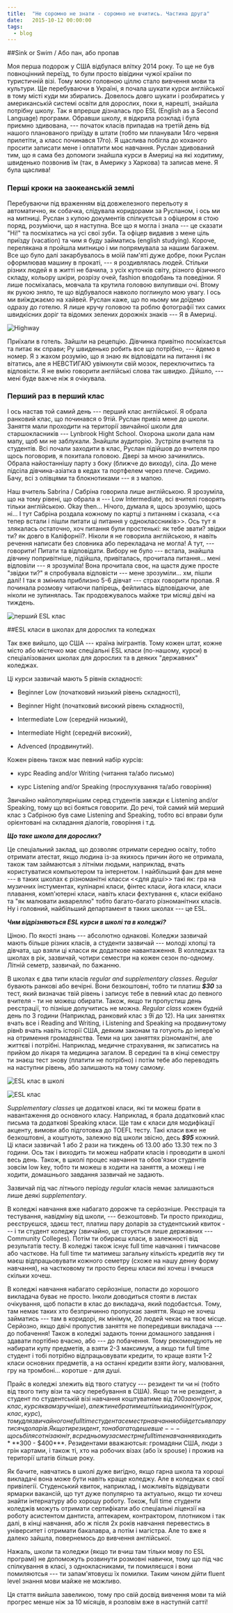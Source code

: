 ```yaml
---
title:  "Не соромно не знати - соромно не вчитись. Частина друга"
date:   2015-10-12 00:00:00
tags: 
  - blog
---
```


##Sink or Swim / Або пан, або пропав

Моя перша подорож у США відбулася влітку 2014 року. То ще не був повноцінний переїзд, то були просто вівідини чужої країни по туристичній візі. Тому моєю головною ціллю стало вивчення мови та культури. Ще перебуваючи в Україні, я почала шукати курси англійської в тому місті куди ми збирались. Довелось довго шукати і розбиратись у американській системі освіти для дорослих, поки я, нарешті, знайшла потрібну школу. Так я впрерше дізналась про ESL (English as a Second Language) програми. Обравши школу, я відкрила розклад і була приємно здивована, --- початок класів припадав на третій день від нашого планованого приїзду в штати (тобто ми планували 14го червня прилетіти, а класс починався 17го). Я щаслива побігла до коханого просити записати мене і оплатити моє навчання. Руслан здивований тим, що я сама без допомоги знайшла курси в Америці на які ходитиму, швиденько позвонив їм (так, в Америку з Харкова) та записав мене. Я була щаслива!

### Перші кроки на заокеанській землі

Перебуваючи під враженням від довжелезного перельоту я автоматично, як собачка, слідувала коридорами за Русланом, і ось ми на митниці. Руслан з купою документів спілкуєтсья з офіцером я стою поряд, розуміючи, що я наступна. Все що я могла і знала --- це сказати "Hi!" та посміхатись на усі свої зуби. Та офіцер видавив з мене ціль приїзду (vacation) та чим я буду займатись (english studying). Короче, перелякана я пройшла митницю і ми попрямувала за нашим багажем. Все що було далі закарбувалось в моїй пам'яті дуже добре, поки Руслан оформлював машину в прокаті, --- я роздивлялась людей. Стільки різних людей я в житті не бачила, з усіх куточків світу, різного фізичного складу, кольору шкіри, розрізу очей, fashion вподобань та поведінки. Я лише посміхалась, мовчала та крутила головою вилупивши очі. Втому як рукою зняло, те що відбувалося навколо поглинуло мою увагу. І ось ми виїжджаємо на хайвей. Руслан каже, що по ньому ми доїдемо одразу до готелю. Я лише кручу головою та роблю фотографії тих самих швидкісних доріг та відомих зелених дорожніх знаків --- Я в Америці.

![Highway](/images/highway.jpg)

Приїхали в готель. Зайшли на рецепцію. Дівчинка привітно посміхаєтсья та питає як справи; Ру швиденько робить все що потрібно, --- йдемо в номер. Я з жахом розумію, що я знаю як відповідати на питання і як вітатись, але я НЕВСТИГАЮ увімкнути свій мозок, переключитись та відповісти. Я не вмію говорити англійські слова так швидко. Дійшло, --- мені буде важче ніж я очікувала.  

### Перший раз в перший клас

І ось настав той самий день --- перший клас англійської. Я обрала ранковий клас, що починався о 9тій. Руслан привіз мене до школи. Заняття мали проходити на території звичайної школи для старшокласників --- Lynbrook Hight School. Охорона школи дала нам мапу, щоб ми не заблукали. Знайшли аудиторію. Зустріли вчителя та студентів. Всі почали заходити в клас, Руслан підійшов до вчителя про щось поговорив, я похитала головою. Двері за мною зачинились. Обрала найостаннішу парту з боку (ближче до виходу), сіла. До мене підсіла дівчина-азіатка в кедах та портфелем через плече. Сидимо. Бачу, всі з олівцями та блокнотиками --- я з мапою.

Наш вчитель Sabrina / Сабріна говорила лише англійською. Я зрозуміла, що на тому рівені, що обрала я --- Low Intermediate, всі вчителі говорять тільки англійською. Okay then... Нічого, думала я, щось зрозумію, щось ні... І тут Сабріна роздала кожному по картці з питанням і сказала, <<а тепер встали і пішли питати ці питання у одноклассників>>. Ось тут я злякалась остаточно, хоч питання були простенькі: як тебе звати? звідки ти? як довго в Каліфорнії?. Ніколи я не говорила англійською, я навіть речення написати без словника або перекладача не могла! А тут, --- говорити! Питати та відповідати. Вибору не було --- встала, знайшла дівчину попривітніше, підійшла, привіталась, прочитала питання... мені відповіли --- я зрозуміла! Вона прочитала своє, на щастя дуже просте "звідки ти?" я спробувала відповісти --- мене зрозуміли... хм, пішли далі! І так я змінила приблизно 5-6 дівчат --- страх говорити пропав. Я починала розмову читаючи папірець, фейлилась відповідаючи, але ніколи не зупинялась. Так продовжувалось майже три місяці двічі на тиждень.

![перший ESL клас](/images/esl1.jpg)

##ESL класи в школах для дорослих та коледжах

Так вже вийшло, що США --- країна імігрантів. Тому кожен штат, кожне місто або містечко має спеціальні ESL класи (по-нашому, курси) в спеціалізованих школах для дорослих та в деяких "державних" коледжах. 

Ці курси зазвичай мають 5 рівнів складності: 

- Beginner Low (початковий низький рівень складності), 

- Beginner Hight (початковий високий рівень складності), 

- Intermediate Low (середній низький), 

- Intermediate Hight (середній високий),

- Advenced (продвинутий).

Кожен рівень також має певний набір курсів:

- курс Reading and/or Writing (читання та/або письмо)

- курс Listening and/or Speaking (прослухування та/або говоріння)

Звичайно найпопулярнішим серед студентів завжди є Listening and/or Speaking, тому що всі бояться говорити. До речі, той самий мій мерший клас з Сабріною був саме Listening and Speaking, тобто всі вправи були орієнтовані на складання діалогів, говоріння і т.д.

***Що таке школа для дорослих?*** 

Це спеціальний заклад, що дозволяє отримати середню освіту, тобто отримати атестат, якщо людина із-за якихось причин його не отримала, також там займаютсья з літніми людьми, наприклад, вчать користуватися компьютером та інтернетом. І найбільший фан для мене --- в таких школах є різноманітні класси <<для душі>> такі як: гра на музичних інстументах, кулінарні класи, фінтес класи, йога класи, класи плавання, комп'ютерні класи, навіть класи фехтування є, класи екібано та "як малювати аквареллю" тобто багато-багато різноманітних класів. Ну і головний, найбільший департамент в таких школах --- це ESL.

***Чим відрізняються ESL курси в школі та в коледжі?***

Ціною. По якості знань --- абсолютно однакові. Коледжи зазвичай мають більше різних класів, а студенти зазвичай --- молоді хлопці та дівчата, що взяли ці класси як додаткове навантаження. В колледжах та школах в рік, зазвичай, чотири семестри на кожен сезон по-одному. Літній семетр, зазвичай, по бажанню.

В школах є два типи класів *regular and supplementary classes*. *Regular* бувають ранкові або вечірні. Вони безкоштовні, тобто ти платиш ***$30*** за тест, який визначає твій рівень і записує тебе в певний клас до певного вчителя - ти не можеш обирати. Також, якщо ти пропустиш день реєстрації, то пізніше долучитись не можна. *Regular class* кожен будній день по 3 години (Наприклад, ранковий клас з 9ї до 12). На цих заннятях вчать все і Reading and Writing, і Listening and Speaking на продвинутому рівнb вчать навіть історії США, деяким законам та готують до інтерв'ю на отримення громадянства. Теми на цих заняттях різноманітні, але життєві і потрібні. Наприклад, медичне страхування, як записатись на прийом до лікаря та медицина загалом. В середині та в кінці семестру ти знаєш тест знову (платити не потрібно) і потім тебе або переводять на наступни рівень, або залишають на тому самому.

![ESL клас в школі](/images/esl2.jpg)

![ESL клас](/images/esl3.jpg)

*Supplementary classes* це додаткові класи, які ти можеш брати в навантаження до основного класу. Наприклад, я брала додатковий клас письма та додаткові Speaking класи. Ще там є  класи для модифікації акценту, вимови або підготовка до TOEFL тесту. Такі класи вже не безкоштовні, а коштують, залежно від школи звісно, десь ***$95*** кожний. Ці класи зазвичай 1 або 2 рази на тиждень об 13.00 або 13.30 теж по 3 години. Ось так і виходить ти можеш набрати класів і проводити в школі весь день. Також, в школі процес навчання та обов'язки студентів зовсім low key, тобто ти можеш в ходити на заняття, а можеш і не ходити, домашнього завдання зазвичай не задають.

Зазвичай під час літнього періоду *regular* класів немає залишаються лише деякі *supplementary*. 

В коледжі навчання вже набагато дорожче та серйозніше. Реєстрація та тестування, навідміну від школи, --- безкоштовнb. Ти просто приходиш, реєструєшся, здаєш тест, платиш пару доларів за студентський квиток --- і ти студент коледжу (звичайно, це стоується лише державних --- Community Colleges). Потім ти обираєш класи, в залежності від результатів тесту. В коледжі також існує full time навчання і тимчасове або часткове. На full time ти матимеш загальну кількість кредитів яку ти маєш відпрацьовувати кожного семетру (схоже на нашу денну форму навчання), на частковому ти просто береш класи які хочеш і вчишся скільки хочеш. 

В коледжі навчання набагато серйозніше, попасти до хорошого викладача буває не просто. Інколи доводиться стояти в листах очікування, щоб попасти в клас до викладача, який подобаєтсья. Тому, там немає таких хто безпричинно пропускає заняття. Якщо не хочеш займатись --- там в коридорі, як мінімум, 20 людей чекає на твоє місце. Серйозно, якщо двічі пропустив заняття не попередивши викладача --- до побачення! Також в коледжі задають тонни домашного завдання і здавати портібно вчасно, або --- до побачення. Тому рекомендують не набирати купу предметів, а взяти 2-3 максимум, а якщо ти full time студент і тобі потрібно відпрацьовувати кредити, то краще взяти 1-2 класи основних предметів, а на останні кредити взяти йогу, малювання, гру на тромбоні... коротше - для душі.

Прайс в коледжі злежить від твого статусу --- резидент ти чи ні (тобто від твого типу візи та часу перебування в США). Якщо ти не резидент, а студент по студентській візі навчання коштуватиме від $700 за юніт (урок, клас, курс як вам зручніше), але ж ти не братимеш тільки один юніт (урок, клас, курс), тому для звичайного не full time студента семестр навчання обійдетсья в пару тисяч доларів. Якщо ти резидент, то набагато дешевше --- щось біля сотні за юніт, в средньому за сместр не full time навчання виходить ***$300 - $400***. Резидентами вважаютсья: громадяни США, люди з грін картами, і також ті, хто на робочих візах (або їх spouse) і прожив на території штатів більше року.

Як бачите, навчатись в школі дуже вигідно, якщо гарна школа та хороші викладачі вона може бути навіть краще коледжу. Але в коледжах є свої привілегії. Студенський квиток, наприклад, і можливіть відвідувати ярмарки вакансій, що тут дуже популярно та актуально, якщо ти хочеш знайти інтернатуру або хорошу роботу. Токож, full time студенти коледжів можуть отримати сертифікати або спеціальні ліцензії на роботу асистентом дантиста, аптекарем, контрактором, плотником і так далі, в кінці навчання, або ж після 2х років навчання перевестись в університет і отримати бакалавра, а потім і магістра. Але то вже я далеко зайшла, повернемось до вивчення англійської.

Нажаль, школи та коледжи (якщо ти вчиш там тільки мову по ESL програмі) не допоможуть розвинути розмовні навички, тому що під час спілкування в класі, з однокласниками, ти помиляєшся і вони помиляютсья --- ти запам'ятовуєш їх помилки. Таким чином дійти fluent level знання мови майже не можливо.

Ця стаття вийшла завеликою, тому про свій досвід вивчення мови та мій прогрес менше ніж за 10 місяців, я розповім вже в наступній сатті!


